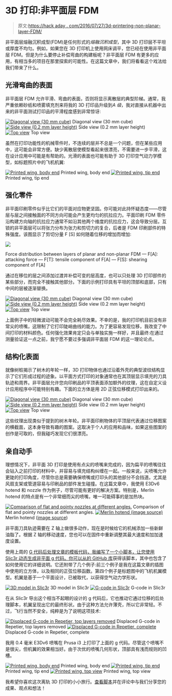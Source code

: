# 3D 打印:非平面层 FDM

> 原文:[https://hack aday . com/2016/07/27/3d-printering-non-planar-layer-FDM/](https://hackaday.com/2016/07/27/3d-printering-non-planar-layer-fdm/)

非平面层熔融沉积成型(FDM)是任何形式的*熔融沉积成型*，其中 3D 打印层不平坦或厚度不均匀。例如，如果您在 3D 打印机上使用网床调平，您已经在使用非平面层 FDM。但是为什么要停止补偿弯曲的构建板呢？非平面层 FDM 有更多的应用，有相当多的项目在那里探索的可能性。在这篇文章中，我们将看看这个戏法给我们带来了什么。

## 光滑弯曲的表面

非平面层 FDM 允许平滑、弯曲的表面，否则将显示离散层的典型阶梯。通常，我严重依赖砂纸和喷雾填充剂来将我的 3D 打印品升级到*A 级*，我对直接从机器中出来的非平面测试打印品的平滑程度感到非常惊讶:

 [![Diagonal view (30 mm cube)](../Images/ca81d22dd130b3f9bfacd7db25df2faa.png "non-planar-layer-fdm__MG_0427")](https://hackaday.com/2016/07/27/3d-printering-non-planar-layer-fdm/non-planar-layer-fdm__mg_0427/) Diagonal view (30 mm cube) [![Side view (0.2 mm layer height)](../Images/3ccd7721375e35576f18875e6b3fead1.png "non-planar-layer-fdm__MG_0440")](https://hackaday.com/2016/07/27/3d-printering-non-planar-layer-fdm/non-planar-layer-fdm__mg_0440/) Side view (0.2 mm layer height) [![Top view](../Images/1714d2b4deeb31745c6ef6a01baa8076.png "non-planar-layer-fdm__MG_0446")](https://hackaday.com/2016/07/27/3d-printering-non-planar-layer-fdm/non-planar-layer-fdm__mg_0446/) Top view

虽然在打印功能性的机械零件时，不连续的层并不总是一个问题，但在某些应用中，这可能会非常方便。缺少离散层使模型看起来很漂亮，不需要进一步平滑，这在设计应用中可能是有帮助的。光滑的表面也可能有助于 3D 打印空气动力学模型，如标题照片中的飞机机翼:

 [![Printed wing, body end](../Images/908390ed57ff42489718c5b914307e2f.png "non-planar-layer-fdm__MG_0449")](https://hackaday.com/2016/07/27/3d-printering-non-planar-layer-fdm/non-planar-layer-fdm__mg_0449/) Printed wing, body end [![Printed wing, tip end](../Images/6b38655ab89872ff8433da0aec47660a.png "non-planar-layer-fdm__MG_0450")](https://hackaday.com/2016/07/27/3d-printering-non-planar-layer-fdm/non-planar-layer-fdm__mg_0450/) Printed wing, tip end

## 强化零件

非平面印刷零件似乎比它们的平面对应物更坚固。你可能对此持怀疑态度——尽管层与层之间接触面的不同方向可能会产生更均匀的抗拉应力。平面印刷 FDM 零件沿构建方向轴的抗拉应力通常不如沿其他两个维度的抗拉应力，这会导致分层。互锁的非平面层可以将张力分布为张力和剪切力的复合，后者是 FDM 印刷部件的特殊强度。该图显示了剪切分量 F [S] 如何随着位移的增加而增加:

[![](../Images/32bf8df207c0f55a44803a94527384ec.png)](https://hackaday.com/wp-content/uploads/2016/07/non-planar-layer-fdm_graphics-022.png)

Force distribution between layers of planar and non-planar FDM — F[A]: attacking force — F[T]: tensile component of F[A] — F[S]: shearing component of F[A]

通过在移位的层之间添加过渡并补偿可变的层高度，也可以只处理 3D 打印部件的某些部分，而完全不接触其他部分。下面的示例打印具有平坦的顶部和底部，只有中间的层被逐渐替换。

 [![Diagonal view (30 mm cube)](../Images/d13ff645f3ac8c8f8f0c0e0405001129.png "non-planar-layer-fdm__MG_0426")](https://hackaday.com/2016/07/27/3d-printering-non-planar-layer-fdm/non-planar-layer-fdm__mg_0426/) Diagonal view (30 mm cube) [![Side view (0.2 mm layer height)](../Images/7fb050ef9e61e6e3567256422f0349a3.png "non-planar-layer-fdm__MG_0439")](https://hackaday.com/2016/07/27/3d-printering-non-planar-layer-fdm/non-planar-layer-fdm__mg_0439/) Side view (0.2 mm layer height) [![Top view](../Images/8c7a4dd2d362c45239f1dfc270880aae.png "non-planar-layer-fdm__MG_0445")](https://hackaday.com/2016/07/27/3d-printering-non-planar-layer-fdm/non-planar-layer-fdm__mg_0445/) Top view

上面例子中的轻微波动可能不会完全耗尽效果。不幸的是，我的打印机目前没有非常尖的喷嘴，这限制了它打印陡峭曲线的能力。为了更容易发现位移，我改变了中间打印的材料颜色。任何强化效果肯定只会与单独实施一样好，并且最终:在通过测量验证这一点之前，我宁愿不要过多强调非平面层 FDM 的这一理论论点。

## 结构化表面

就像树桩揭示了树木的年轮一样，3D 打印物体也通过沿着外壳的典型波纹结构显示了它们形成过程的迹象。以平面方式打印的对象通常也在其顶层显示填充的刀具轨迹和周界。非平面层允许您向印刷品的平顶表面添加额外的纹理，这在自定义设计应用程序中可能特别有趣。下面的立方体是用 2D 正弦位移模式打印出来的。

 [![Diagonal view (30 mm cube)](../Images/f1b8101a96ea281df1a8dd3a8bf03610.png "non-planar-layer-fdm__MG_0423")](https://hackaday.com/2016/07/27/3d-printering-non-planar-layer-fdm/non-planar-layer-fdm__mg_0423/) Diagonal view (30 mm cube) [![Side view (0.2 mm layer height)](../Images/d5f8ae9c0f24064a2302c7dd7734e760.png "non-planar-layer-fdm__MG_0437")](https://hackaday.com/2016/07/27/3d-printering-non-planar-layer-fdm/non-planar-layer-fdm__mg_0437/) Side view (0.2 mm layer height) [![Top view](../Images/e67695544a4bf8e57599a51189a830b0.png "non-planar-layer-fdm__MG_0443")](https://hackaday.com/2016/07/27/3d-printering-non-planar-layer-fdm/non-planar-layer-fdm__mg_0443/) Top view

这些纹理出现类似于提到的树木年轮。非平面印刷物体的平顶层代表通过位移图案的横截面，这本身导致有趣的图案。这取决于个人的应用和品味，如果这些图案的创作是可取的，但我碰巧发现它们很漂亮。

## 亲自动手

理想情况下，非平面 3D 打印是使用有点尖的喷嘴来完成的，因为扁平的喷嘴往往会钻入之前打印的材料中，并容易与填充结构纠缠在一起。一般来说，尖喷嘴允许更陡的打印角度，尽管你总是需要确保喷嘴或打印头的其他部分不会挡道。尤其是风扇支架或管道容易与印刷品的部件发生碰撞。在这篇文章中，我使用 E3Dv6 hotend 和 nozzle 作为例子，尽管可能有更好的解决方案。特别是，Merlin hotend 的特点是有一个非常细而尖的喷嘴，唯一可能碍事的是加热块。

 [![Comparison of flat and pointy nozzles at different angles.](../Images/b80dfbf3f4db0ce7743ef72cf55c533a.png "non-planar-layer-fdm_graphics-01")](https://hackaday.com/2016/07/27/3d-printering-non-planar-layer-fdm/non-planar-layer-fdm_graphics-01/) Comparison of flat and pointy nozzles at different angles. [![Merlin hotend (image source)](../Images/5b603aa526207027f7f9c9f561fd5b5e.png "MERLIN_ASSEMBLED")](https://hackaday.com/2016/07/27/3d-printering-non-planar-layer-fdm/merlin_assembled/) Merlin hotend ([image source](http://reprap.org/wiki/File:MERLIN_ASSEMBLED.png))

非平面刀具轨迹需要在 Z 轴上做很多动作，现在是时候给它的机械添加一些新鲜油脂了。根据 Z 轴的移动速度，您也可以在固件中重新调整其最大速度和加加速度设置。

使用上周的 [G 代码后处理文章的模板代码，我编写了一个小脚本，让您使用 Slic3r 动态生成非平面 g 代码。你可以从](http://hackaday.com/2016/07/20/3d-printering-g-code-post-processing-with-perl/)[的 GitHub 库](https://github.com/makertum/non-planar-layer-fdm)获得该脚本，其中也包含了如何使用它的详细说明。它还附带了几个例子:前三个例子是我在这篇文章的插图中使用的立方体，以及相同的正弦位移函数。第四个例子是标题图中的飞机机翼模型。机翼是基于一个平面设计，已被取代，以获得空气动力学形状。

 [![3D model in Slic3r](../Images/a4f2d2e2f22ea1d790b934b73639b864.png "non-planar-layer-fdm_3d-model_yellow")](https://hackaday.com/2016/07/27/3d-printering-non-planar-layer-fdm/non-planar-layer-fdm_3d-model_yellow/) 3D model in Slic3r [![G-code in Slic3r](../Images/1b2421ff8c0d61a4b7e0e21d3dce9cbd.png "non-planar-layer-fdm_3d-model_sliced")](https://hackaday.com/2016/07/27/3d-printering-non-planar-layer-fdm/non-planar-layer-fdm_3d-model_sliced/) G-code in Slic3r

在从 Slic3r 导出这个相当不起眼的设计的 g 代码后，它也推动它通过位移的后处理脚本，机翼呈现出它的最终形状。由于这种方法允许薄壳，所以它非常轻。不过，飞行当然不安全，纯粹是为了说明这项技术:

 [![Displaced G-code in Repetier, top layers removed](../Images/d82d9d1cfa2e57c53a954352ff887a2b.png "non-planar-layer-fdm_warped_open")](https://hackaday.com/2016/07/27/3d-printering-non-planar-layer-fdm/non-planar-layer-fdm_warped_open/) Displaced G-code in Repetier, top layers removed [![Displaced G-code in Repetier, complete](../Images/5e8bcccafa7b4cc21fe6a7f696c403cd.png "non-planar-layer-fdm_warped_full")](https://hackaday.com/2016/07/27/3d-printering-non-planar-layer-fdm/non-planar-layer-fdm_warped_full/) Displaced G-code in Repetier, complete

我用 0.4 毫米 E3Dv6 喷嘴在 Prusa i3 上打印了上面的 g 代码。尽管这个喷嘴不是很尖，但机翼的效果相当好。由于次优的喷嘴几何形状，顶部具有浅而规则的凹槽。

 [![Printed wing, body end](../Images/077f1abd68b130eb118f98644538e66b.png "non-planar-layer-fdm__MG_0453")](https://hackaday.com/2016/07/27/3d-printering-non-planar-layer-fdm/non-planar-layer-fdm__mg_0453/) Printed wing, body end [![Printed wing, tip end](../Images/f4f45e7e6d4758794cedaed30c4530a5.png "non-planar-layer-fdm__MG_0455")](https://hackaday.com/2016/07/27/3d-printering-non-planar-layer-fdm/non-planar-layer-fdm__mg_0455/) Printed wing, tip end [![Printed wing, top view](../Images/67aaf994aa036c0a0c4d0b617ea38e96.png "non-planar-layer-fdm__MG_0456")](https://hackaday.com/2016/07/27/3d-printering-non-planar-layer-fdm/non-planar-layer-fdm__mg_0456/) Printed wing, top view

我希望你喜欢这次离轨 3D 打印的小小旅行。[查看脚本](https://github.com/makertum/non-planar-layer-fdm)并在评论中与我们分享您的成果、观点和想法！